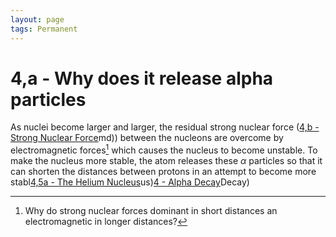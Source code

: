 ```yaml
---
layout: page
tags: Permanent
---
```

# 4,a - Why does it release alpha particles
 
 As nuclei become larger and larger, the residual strong nuclear force ([4,b - Strong Nuclear Force](4,b%20-%20Strong%20Nuclear%20Force)md)) between the nucleons are overcome by electromagnetic forces[^1] which causes the nucleus to become unstable. To make the nucleus more stable, the atom releases these $\alpha$ particles so that it can shorten the distances between protons in an attempt to become more stabl[4,5a - The Helium Nucleus](4,5a%20-%20The%20Helium%20Nucleus)us)[4 - Alpha Decay](4%20-%20Alpha%20Decay)Decay)

[^1]: Why do strong nuclear forces dominant in short distances an electromagnetic in longer distances?